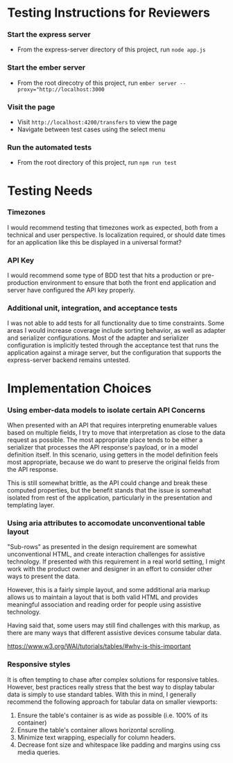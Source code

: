# Testing Instructions for Reviewers

### Start the express server

- From the express-server directory of this project, run `node app.js`

### Start the ember server

- From the root direcotry of this project, run `ember server --proxy="http://localhost:3000`

### Visit the page

- Visit `http://localhost:4200/transfers` to view the page
- Navigate between test cases using the select menu

### Run the automated tests

- From the root directory of this project, run `npm run test`

# Testing Needs

### Timezones

I would recommend testing that timezones work as expected, both from a technical and user perspective.  Is localization required, or should date times for an application like this be displayed in a universal format?

### API Key

I would recommend some type of BDD test that hits a production or pre-production environment to ensure that both the front end application and server have configured the API key properly.

### Additional unit, integration, and acceptance tests

I was not able to add tests for all functionality due to time constraints.  Some areas I would increase coverage include sorting behavior, as well as adapter and serializer configurations.  Most of the adapter and serializer configuration is implicitly tested through the acceptance test that runs the application against a mirage server, but the configuration that supports the express-server backend remains untested.

# Implementation Choices

### Using ember-data models to isolate certain API Concerns

When presented with an API that requires interpreting enumerable values based on multiple fields, I try to move that interpretation as close to the data request as possible.  The most appropriate place tends to be either a serializer that processes the API response's payload, or in a model definition itself.  In this scenario, using getters in the model definition feels most appropriate, because we do want to preserve the original fields from the API response.

This is still somewhat brittle, as the API could change and break these computed properties, but the benefit stands that the issue is somewhat isolated from rest of the application, particularly in the presentation and templating layer.

### Using aria attributes to accomodate unconventional table layout

"Sub-rows" as presented in the design requirement are somewhat unconventional HTML, and create interaction challenges for assistive technology.  If presented with this requirement in a real world setting, I might work with the product owner and designer in an effort to consider other ways to present the data.

However, this is a fairly simple layout, and some additional aria markup allows us to maintain a layout that is both valid HTML and provides meaningful association and reading order for people using assistive technology.

Having said that, some users may still find challenges with this markup, as there are many ways that different assistive devices consume tabular data.

https://www.w3.org/WAI/tutorials/tables/#why-is-this-important

### Responsive styles

It is often tempting to chase after complex solutions for responsive tables.  However, best practices really stress that the best way to display tabular data is simply to use standard tables.  With this in mind, I generally recommend the following approach for tabular data on smaller viewports:

1. Ensure the table's container is as wide as possible (i.e. 100% of its container)
2. Ensure the table's container allows horizontal scrolling.
3. Minimize text wrapping, especially for column headers.
4. Decrease font size and whitespace like padding and margins using css media queries.
